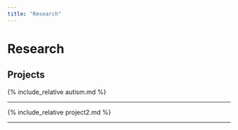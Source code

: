 ```yaml
---
title: "Research"
---
```


# Research

## Projects

{% include_relative autism.md %}

---

{% include_relative project2.md %}

---
